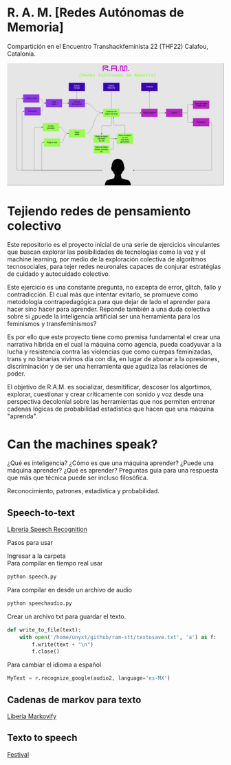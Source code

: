 # R. A. M. [Redes Autónomas de Memoria] 
Compartición en el Encuentro Transhackfeminista 22 (THF22)
Calafou, Catalonia. 


![sistema](https://github.com/MarianneTeixido/ram-init/blob/main/img/RAM-init.jpg)

# Tejiendo redes de pensamiento colectivo

Este repositorio es el proyecto inicial de una serie de ejercicios vinculantes que buscan explorar las posibilidades de tecnologías como la voz y el machine learning, por medio de la exploración colectiva de algoritmos  tecnosociales, para tejer redes neuronales capaces de conjurar estratégias de cuidado y autocuidado colectivo. 

Este ejercicio es una constante pregunta, no excepta de error, glitch, fallo y contradicción. El cual más que intentar evitarlo, se promueve como metodología contrapedagógica para que dejar de lado el aprender para hacer sino hacer para aprender. Reponde también a una duda colectiva sobre si ¿puede la inteligencia artificial ser una herramienta para los feminismos y transfeminismos? 

Es por ello que este proyecto tiene como premisa fundamental el crear una narrativa híbrida en el cual la máquina como agencia, pueda coadyuvar a la lucha y resistencia contra las violencias que como cuerpas feminizadas, trans y no binarias vivimos día con día, en lugar de abonar a la opresiones, discriminación y de ser una herramienta que agudiza las relaciones de poder. 

El objetivo de R.A.M. es socializar, desmitificar, descoser los algortimos, explorar, cuestionar y crear críticamente con sonido y voz desde una perspectiva decolonial sobre las herramientas que nos permiten entrenar cadenas lógicas de probabilidad estadística que hacen que una máquina "aprenda". 

# Can the machines speak?

¿Qué es inteligencia? ¿Cómo es que una máquina aprender? ¿Puede una máquina aprender? ¿Qué es aprender? Preguntas guía para una respuesta que más que técnica puede ser incluso filosófica. 

Reconocimiento, patrones, estadística y probabilidad. 

## Speech-to-text

[Librería Speech Recognition](https://pypi.org/project/SpeechRecognition/)

Pasos para usar

Ingresar a la carpeta  
Para compilar en tiempo real usar 

```python
python speech.py
```

Para compilar en desde un archivo de audio

```python 
python speechaudio.py
```

Crear un archivo txt para guardar el texto. 

```python 
def write_to_file(text):
    with open('/home/unyxt/github/ram-stt/textosave.txt', 'a') as f:
        f.write(text + "\n")
        f.close()
```

Para cambiar el idioma a español

```python 
MyText = r.recognize_google(audio2, language='es-MX')
```

## Cadenas de markov para texto 

[Libería Markovify](https://github.com/jsvine/markovify)

## Texto to speech

[Festival](https://www.cstr.ed.ac.uk/projects/festival/)




